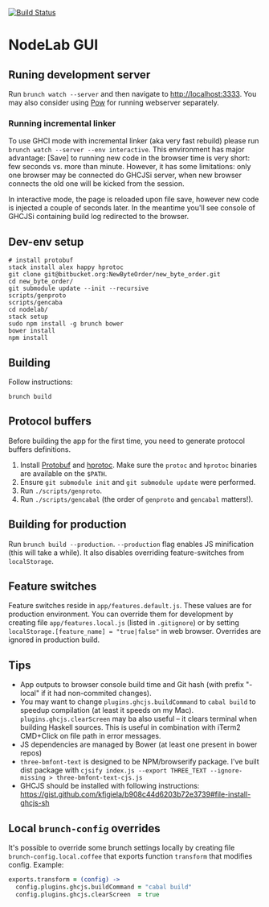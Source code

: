 [![Build Status](http://cd.newbyteorder.com/api/badge/bitbucket.org/NewByteOrder/new_byte_order/status.svg?branch=master)](http://cd.newbyteorder.com/bitbucket.org/NewByteOrder/new_byte_order)

# NodeLab GUI

## Runing development server

Run `brunch watch --server` and then navigate to [http://localhost:3333](http://localhost:3333). You may also consider using [Pow](http://pow.cx) for running webserver separately.

### Running incremental linker

To use GHCI mode with incremental linker (aka very fast rebuild) please run `brunch watch --server --env interactive`. This environment has major advantage: [Save] to running new code in the browser time is very short: few seconds vs. more than minute. However, it has some limitations: only one browser may be connected do GHCJSi server, when new browser connects the old one will be kicked from the session.

In interactive mode, the page is reloaded upon file save, however new code is injected a couple of seconds later. In the meantime you'll see console of GHCJSi containing build log redirected to the browser.


## Dev-env setup

```
# install protobuf
stack install alex happy hprotoc
git clone git@bitbucket.org:NewByteOrder/new_byte_order.git
cd new_byte_order/
git submodule update --init --recursive
scripts/genproto
scripts/gencaba
cd nodelab/
stack setup
sudo npm install -g brunch bower
bower install
npm install
```

## Building

Follow instructions:
```
brunch build
```

## Protocol buffers

Before building the app for the first time, you need to generate protocol buffers definitions.
1. Install [Protobuf](https://github.com/google/protobuf) and [hprotoc](https://hackage.haskell.org/package/hprotoc). Make sure the `protoc` and `hprotoc` binaries are available on the `$PATH`.
2. Ensure `git submodule init` and `git submodule update` were performed.
3. Run `./scripts/genproto`.
4. Run `./scripts/gencabal` (the order of `genproto` and `gencabal` matters!).

## Building for production

Run `brunch build --production`. `--production` flag enables JS minification (this will take a while). It also disables overriding feature-switches from `localStorage`.

## Feature switches

Feature switches reside in `app/features.default.js`. These values are for production environment. You can override them for development by creating file `app/features.local.js` (listed in `.gitignore`) or by setting `localStorage.[feature_name] = "true|false"` in web browser. Overrides are ignored in production build.

## Tips

* App outputs to browser console build time and Git hash (with prefix "-local" if it had non-commited changes).
* You may want to change `plugins.ghcjs.buildCommand` to `cabal build` to speedup compilation (at least it speeds on my Mac). `plugins.ghcjs.clearScreen` may ba also useful – it clears terminal when building Haskell sources. This is useful in combination with iTerm2 CMD+Click on file path in error messages.
* JS dependencies are managed by Bower (at least one present in bower repos)
* `three-bmfont-text` is designed to be NPM/browserify package. I've built dist package with `cjsify index.js --export THREE_TEXT --ignore-missing > three-bmfont-text-cjs.js`
* GHCJS should be installed with following instructions: https://gist.github.com/kfigiela/b908c44d6203b72e3739#file-install-ghcjs-sh

## Local `brunch-config` overrides

It's possible to override some brunch settings locally by creating file `brunch-config.local.coffee` that exports function `transform` that modifies config. Example:

```coffee
exports.transform = (config) ->
  config.plugins.ghcjs.buildCommand = "cabal build"
  config.plugins.ghcjs.clearScreen  = true
```
